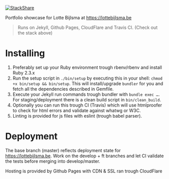 [![StackShare](http://img.shields.io/badge/tech-stack-0690fa.svg?style=flat)](http://stackshare.io/thibmaek/lottebijlsma-be)

Portfolio showcase for Lotte Bijlsma at https://lottebijlsma.be

> Runs on Jekyll, Github Pages, CloudFlare and Travis CI. (Check out the stack above)

# Installing
1. Preferably set up your Ruby environment trough rbenv/rbenv and install Ruby 2.3.x
2. Run the setup script in `./bin/setup` by executing this in your shell: `chmod +x bin/setup && bin/setup`. This will install/upgrade `bundler` for you and fetch all the dependencies described in Gemfile.
3. Execute your Jekyll run commands trough bundler with `bundle exec …`. For staging/deployment there is a clean build script in `bin/clean_build`.
4. Optionally you can run this trough CI (Travis) which will use htmlproofer to check for html errors and validate
against whatwg or W3C.
5. Linting is provided for js files with eslint (trough babel parser).

# Deployment
The base branch (master) reflects deployment state for https://lottebijlsma.be.
Work on the develop + ft branches and let CI validate the tests before merging into develop/master.

Hosting is provided by Github Pages with CDN & SSL ran trough CloudFlare
